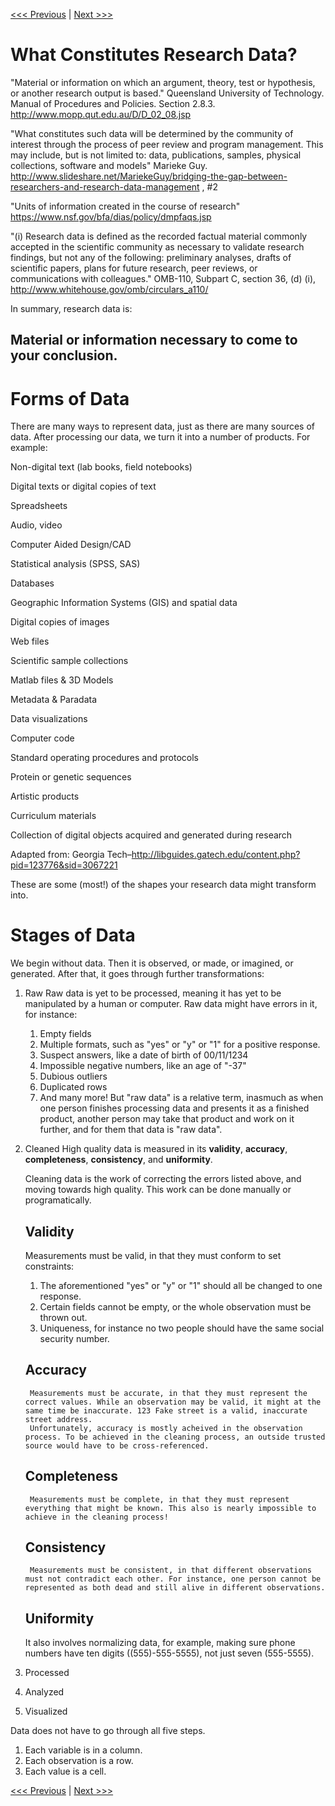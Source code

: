 [<<< Previous](loops.md) | [Next >>>](input.md)

# What Constitutes Research Data?

"Material or information on which an argument, theory, test or hypothesis, or another research output is based."
Queensland University of Technology. Manual of Procedures and Policies. Section 2.8.3. http://www.mopp.qut.edu.au/D/D_02_08.jsp

"What constitutes such data will be determined by the community of interest through the process of peer review and program management. This may include, but is not limited to: data, publications, samples, physical collections, software and models"
Marieke Guy. http://www.slideshare.net/MariekeGuy/bridging-the-gap-between-researchers-and-research-data-management , #2

"Units of information created in the course of research"
https://www.nsf.gov/bfa/dias/policy/dmpfaqs.jsp

"(i) Research data is defined as the recorded factual material commonly accepted in the scientific community as necessary to validate research findings, but not any of the following: preliminary analyses, drafts of scientific papers, plans for future research, peer reviews, or communications with colleagues."
OMB-110, Subpart C, section 36, (d) (i), http://www.whitehouse.gov/omb/circulars_a110/

In summary, research data is:
## Material or information necessary to come to your conclusion.

# Forms of Data

There are many ways to represent data, just as there are many sources of data. After processing our data, we turn it into a number of products. For example:

Non-digital text (lab books, field notebooks)

Digital texts or digital copies of text

Spreadsheets

Audio, video

Computer Aided Design/CAD

Statistical analysis (SPSS, SAS)

Databases

Geographic Information Systems (GIS) and spatial data

Digital copies of images

Web files

Scientific sample collections

Matlab files & 3D Models

Metadata & Paradata

Data visualizations

Computer code

Standard operating procedures and protocols

Protein or genetic sequences

Artistic products

Curriculum materials

Collection of digital objects acquired and generated during research

Adapted from: Georgia Tech–http://libguides.gatech.edu/content.php?pid=123776&sid=3067221

These are some (most!) of the shapes your research data might transform into.

# Stages of Data

We begin without data. Then it is observed, or made, or imagined, or generated. After that, it goes through further transformations:

1. Raw
    Raw data is yet to be processed, meaning it has yet to be manipulated by a human or computer. Raw data might have errors in it, for instance: 
    1. Empty fields
    2. Multiple formats, such as "yes" or "y" or "1" for a positive response.
    3. Suspect answers, like a date of birth of 00/11/1234
    4. Impossible negative numbers, like an age of "-37"
    5. Dubious outliers
    6. Duplicated rows
    7. And many more!
    But "raw data" is a relative term, inasmuch as when one person finishes processing data and presents it as a finished product, another person may take that product and work on it further, and for them that data is "raw data".
2. Cleaned
    High quality data is measured in its **validity**, **accuracy**, **completeness**, **consistency**, and **uniformity**.
    
    Cleaning data is the work of correcting the errors listed above, and moving towards high quality. This work can be done manually or programatically. 
    ## Validity
    Measurements must be valid, in that they must conform to set constraints:
    1. The aforementioned "yes" or "y" or "1" should all be changed to one response.
    2. Certain fields cannot be empty, or the whole observation must be thrown out.
    3. Uniqueness, for instance no two people should have the same social security number.
    ## Accuracy
        Measurements must be accurate, in that they must represent the correct values. While an observation may be valid, it might at the same time be inaccurate. 123 Fake street is a valid, inaccurate street address.
        Unfortunately, accuracy is mostly acheived in the observation process. To be achieved in the cleaning process, an outside trusted source would have to be cross-referenced.
    ## Completeness
        Measurements must be complete, in that they must represent everything that might be known. This also is nearly impossible to achieve in the cleaning process! 
    ## Consistency
        Measurements must be consistent, in that different observations must not contradict each other. For instance, one person cannot be represented as both dead and still alive in different observations. 
    ## Uniformity
    It also involves normalizing data, for example, making sure phone numbers have ten digits ((555)-555-5555), not just seven (555-5555).
3. Processed
4. Analyzed
5. Visualized

Data does not have to go through all five steps.


1. Each variable is in a column.
2. Each observation is a row.
3. Each value is a cell.


[<<< Previous](loops.md) | [Next >>>](input.md)